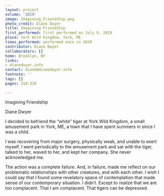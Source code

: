 ```yaml
---
layout: project
volume: '2019'
image: Imagining_Friendship.png
photo_credit: Diane Dwyer
title: Imagining Friendship
first_performed: first performed on July 9, 2019
place: York Wild Kingdom, York, ME
times_performed: performed once in 2019
contributor: Diane Dwyer
collaborators: []
home: Brooklyn, NY
links:
- dianedwyer.info
contact: diane@dianedwyer.info
footnote: ''
tags: []
pages: 318-319

---
```


Imagining Friendship

Diane Dwyer

I decided to befriend the “white” tiger at York Wild Kingdom, a small amusement park in York, ME, a town that I have spent summers in since I was a child.

I was recovering from major surgery, physically weak, and unable to exert myself. I went periodically to the amusement park and sat with the tiger, talked to her, waved to her, and kept her company. She never acknowledged me.

The action was a complete failure. And, in failure, made me reflect on our problematic relationships with other creatures, and with each other. I wish I could say that I found some revelatory space of contemplation that made sense of our contemporary situation. I didn’t. Except to realize that we are too complacent. That I am complacent. That tigers can be depressed.
